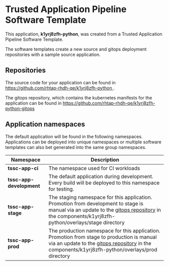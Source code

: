 # Trusted Application Pipeline Software Template

This application, **k1yrj8zfh-python**, was created from a Trusted Application Pipeline Software Template.

The software templates create a new source and gitops deployment repositories with a sample source application. 

## Repositories

The source code for your application can be found in [https://github.com/rhtap-rhdh-qe/k1yrj8zfh-python ](https://github.com/rhtap-rhdh-qe/k1yrj8zfh-python ).
 
The gitops repository, which contains the kubernetes manifests for the application can be found in 
[https://github.com/rhtap-rhdh-qe/k1yrj8zfh-python-gitops ](https://github.com/rhtap-rhdh-qe/k1yrj8zfh-python-gitops ) 

## Application namespaces 

The default application will be found in the following namespaces. Applications can be deployed into unique namespaces or multiple software templates can also bet generated into the same group namespaces.  

|  Namespace   |  Description   |  
| -------- | -------- |
| **tssc-app-ci** | The namespace used for CI workloads |
| **tssc-app-development** | The default application during development. Every build will be deployed to this namespace for testing. |
| **tssc-app-stage** | The staging namespace for this application. Promotion from development to stage is manual via an update to the [gitops repository](https://github.com/rhtap-rhdh-qe/k1yrj8zfh-python-gitops ) in the components/k1yrj8zfh-python/overlays/stage directory |
| **tssc-app-prod** | The production namespace for this application. Promotion from stage to production is manual via an update to the [gitops repository](https://github.com/rhtap-rhdh-qe/k1yrj8zfh-python-gitops ) in the components/k1yrj8zfh-python/overlays/prod directory |